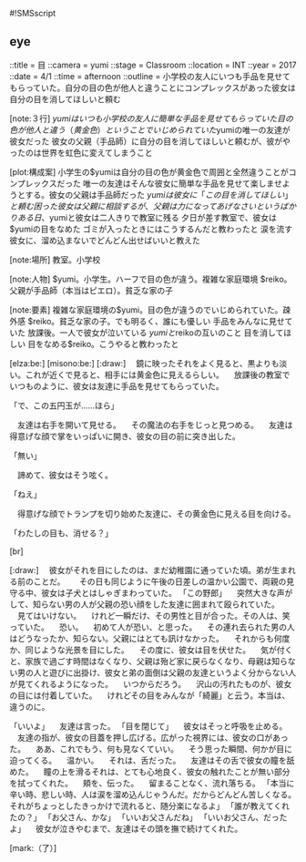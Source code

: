 #!SMSscript

## eye

::title = 目
::camera = yumi
::stage = Classroom
::location = INT
::year = 2017
::date = 4/1
::time = afternoon
::outline = 小学校の友人にいつも手品を見せてもらっていた。自分の目の色が他人と違うことにコンプレックスがあった彼女は自分の目を消してほしいと頼む

[note:３行]
$yumiはいつも小学校の友人に簡単な手品を見せてもらっていた
目の色が他人と違う（黄金色）ということでいじめられていた$yumiの唯一の友達が彼女だった
彼女の父親（手品師）に自分の目を消してほしいと頼むが、彼がやったのは世界を虹色に変えてしまうこと

[plot:構成案]
小学生の$yumiは自分の目の色が黄金色で周囲と全然違うことがコンプレックスだった
唯一の友達はそんな彼女に簡単な手品を見せて楽しませようとする。彼女の父親は手品師だった
$yumiは彼女に「この目を消してほしい」と頼む
困った彼女は父親に相談するが、父親は力になってあげなさいというばかり
ある日、$yumiと彼女は二人きりで教室に残る
夕日が差す教室で、彼女は$yumiの目をなめた
ゴミが入ったときにはこうするんだと教わったと
涙を流す彼女に、溜め込まないでどんどん出せばいいと教えた

[note:場所]
教室。小学校

[note:人物]
$yumi。小学生。ハーフで目の色が違う。複雑な家庭環境
$reiko。父親が手品師（本当はピエロ）。貧乏な家の子

[note:要素]
複雑な家庭環境の$yumi。目の色が違うのでいじめられていた。疎外感
$reiko。貧乏な家の子。でも明るく、誰にも優しい
手品をみんなに見せていた
放課後。一人で彼女が泣いている
$yumiと$reikoの互いのこと
目を消してほしい
目をなめる$reiko。こうやると教わったと

[elza:be:]
[misono:be:]
[:draw:]
　鏡に映ったそれをよく見ると、黒よりも淡い。これが近くで見ると、相手には黄金色に見えるらしい。
　放課後の教室でいつものように、彼女は友達に手品を見せてもらっていた。

「で、この五円玉が……ほら」

　友達は右手を開いて見せる。
　その魔法の右手をじっと見つめる。
　友達は得意げな顔で掌をいっぱいに開き、彼女の目の前に突き出した。

「無い」

　諦めて、彼女はそう呟く。

「ねえ」

　得意げな顔でトランプを切り始めた友達に、その黄金色に見える目を向ける。

「わたしの目も、消せる？」

[br]

[:draw:]
　彼女がそれを目にしたのは、まだ幼稚園に通っていた頃。弟が生まれる前のことだ。　
　その日も同じように午後の日差しの温かい公園で、両親の見守る中、彼女は子犬とはしゃぎまわっていた。
「この野郎」
　突然大きな声がして、知らない男の人が父親の恐い顔をした友達に囲まれて殴られていた。
　見てはいけない。
　けれど一瞬だけ、その男性と目が合った。その人は、笑っていた。
　恐い。
　初めて人が恐い、と思った。
　その連れ去られた男の人はどうなったか、知らない。父親にはとても訊けなかった。
　それからも何度か、同じような光景を目にした。
　その度に、彼女は目を伏せた。
　気が付くと、家族で過ごす時間はなくなり、父親は殆ど家に戻らなくなり、母親は知らない男の人と遊びに出掛け、彼女と弟の面倒は父親の友達というよく分からない人が見てくれるようになった。
　いつからだろう。
　沢山の汚れたものが、彼女の目には付着していた。
　けれどその目をみんなが「綺麗」と云う。本当は、違うのに。

「いいよ」
　友達は言った。
「目を閉じて」
　彼女はそっと呼吸を止める。
　友達の指が、彼女の目蓋を押し広げる。広がった視界には、彼女の口があった。
　ああ、これでもう、何も見なくていい。
　そう思った瞬間、何かが目に迫ってくる。
　温かい。
　それは、舌だった。
　友達はその舌で彼女の瞳を舐めた。
　瞳の上を滑るそれは、とても心地良く、彼女の触れたことが無い部分を拭ってくれた。
　頬を、伝った。
　留まることなく、流れ落ちる。
「本当に辛い時、悲しい時、人は涙を溜め込んじゃうんだ。だからどんどん苦しくなる。それがちょっとしたきっかけで流れると、随分楽になるよ」
「誰が教えてくれたの？」
「お父さん、かな」
「いいお父さんだね」
「いいお父さん、だったよ」
　彼女が泣きやむまで、友達はその頭を撫で続けてくれた。

[mark:（了）]
